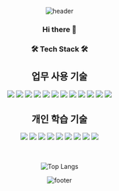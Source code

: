 <!--
**binary-river/binary-river** is a ✨ _special_ ✨ repository because its `README.md` (this file) appears on your GitHub profile.

Here are some ideas to get you started:

- 🔭 I’m currently working on ...
- 🌱 I’m currently learning ...
- 👯 I’m looking to collaborate on ...
- 🤔 I’m looking for help with ...
- 💬 Ask me about ...
- 📫 How to reach me: ...
- 😄 Pronouns: ...
- ⚡ Fun fact: ...
-->

<div align="center">
  
![header](https://capsule-render.vercel.app/api?type=waving&height=150&color=gradient)
  
### Hi there 👋

### 🛠 Tech Stack 🛠

## 업무 사용 기술

<img src="https://img.shields.io/badge/C-A8B9CC?style=flat&logo=C&logoColor=white">
<img src="https://img.shields.io/badge/Java-2F2625?style=flat&logo=CoffeeScript&logoColor=white">
<img src="https://img.shields.io/badge/Javascript-F7DF1E?style=flat&logo=Javascript&logoColor=white">
<img src="https://img.shields.io/badge/HTML-E34F26?style=flat&logo=HTML5&logoColor=white">
<img src="https://img.shields.io/badge/CSS-1572B6?style=flat&logo=CSS3&logoColor=white">
<img src="https://img.shields.io/badge/Shell-004088?style=flat&logoColor=white">
<img src="https://img.shields.io/badge/UNIX-5277C3?style=flat&logo=UNIX&logoColor=white">
<img src="https://img.shields.io/badge/Devon-A50034?style=flat&logo=LG&logoColor=white">
<img src="https://img.shields.io/badge/Oracle-F80000?style=flat&logo=Oracle&logoColor=white">
<img src="https://img.shields.io/badge/TeraStream(ETL)-blue?style=flat&logo=ETL&logoColor=white">
<img src="https://img.shields.io/badge/OZreport-A100FF?style=flat&logo=OZ&logoColor=white">
<img src="https://img.shields.io/badge/NCRM-008FC7?style=flat&logo=NCRM&logoColor=white">


## 개인 학습 기술 

<img src="https://img.shields.io/badge/Spring-6DB33F?style=flat&logo=Spring&logoColor=white">
<img src="https://img.shields.io/badge/SpringBoot-6DB33F?style=flat&logo=SpringBoot&logoColor=white">
<img src="https://img.shields.io/badge/React-61DAFB?style=flat&logo=React&logoColor=black">
<img src="https://img.shields.io/badge/TypeScript-3178C6?style=flat&logo=TypeScript&logoColor=white">
<img src="https://img.shields.io/badge/npm-CB3837?style=flat&logo=npm&logoColor=white">
<img src="https://img.shields.io/badge/thymeleaf-005F0F?style=flat&logo=thymeleaf&logoColor=white">
<img src="https://img.shields.io/badge/Node.js-339933?style=flat&logo=Node.js&logoColor=white">
<img src="https://img.shields.io/badge/JPA-5BA745?style=flat&logoColor=white">
<img src="https://img.shields.io/badge/JSP-23C8D2?style=flat&logo=JSP&logoColor=white">


<br/>
<br/>
<br/>

![Top Langs](https://github-readme-stats.vercel.app/api/top-langs/?username=binary-river&layout=compact)

![footer](https://capsule-render.vercel.app/api?type=waving&height=150&color=gradient&section=footer)

</div>
